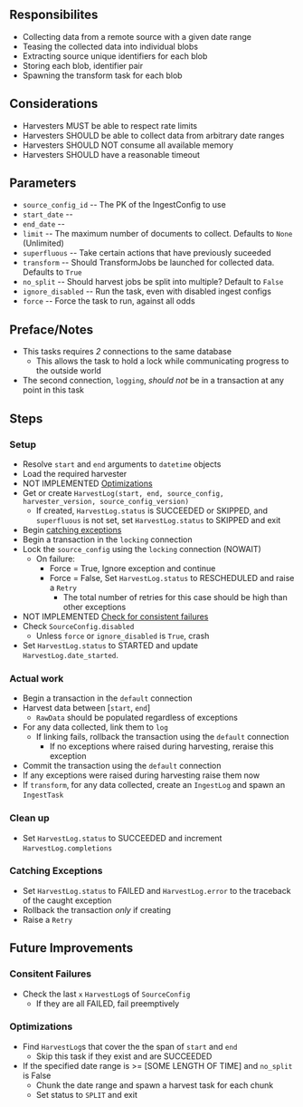 

## Responsibilites
* Collecting data from a remote source with a given date range
* Teasing the collected data into individual blobs
* Extracting source unique identifiers for each blob
* Storing each blob, identifier pair
* Spawning the transform task for each blob


## Considerations
* Harvesters MUST be able to respect rate limits
* Harvesters SHOULD be able to collect data from arbitrary date ranges
* Harvesters SHOULD NOT consume all available memory
* Harvesters SHOULD have a reasonable timeout


## Parameters
* `source_config_id` -- The PK of the IngestConfig to use
* `start_date` --
* `end_date` -- 
* `limit` -- The maximum number of documents to collect. Defaults to `None` (Unlimited)
* `superfluous` -- Take certain actions that have previously suceeded
* `transform` -- Should TransformJobs be launched for collected data. Defaults to `True`
* `no_split` -- Should harvest jobs be split into multiple? Default to `False`
* `ignore_disabled` -- Run the task, even with disabled ingest configs
* `force` -- Force the task to run, against all odds


## Preface/Notes
* This tasks requires *2* connections to the same database
  * This allows the task to hold a lock while communicating progress to the outside world
* The second connection, `logging`, *should not* be in a transaction at any point in this task


## Steps

### Setup
* Resolve `start` and `end` arguments to `datetime` objects
* Load the required harvester
* NOT IMPLEMENTED [Optimizations](#optimizations)
* Get or create `HarvestLog(start, end, source_config, harvester_version, source_config_version)`
  * If created, `HarvestLog.status` is SUCCEEDED or SKIPPED, and `superfluous` is not set, set `HarvestLog.status` to SKIPPED and exit
* Begin [catching exceptions](#catching-exceptions)
* Begin a transaction in the `locking` connection
* Lock the `source_config` using the `locking` connection (NOWAIT)
  * On failure:
    * Force = True, Ignore exception and continue
    * Force = False, Set `HarvestLog.status` to RESCHEDULED and raise a `Retry`
      * The total number of retries for this case should be high than other exceptions
* NOT IMPLEMENTED [Check for consistent failures](#consistent-failures)
* Check `SourceConfig.disabled`
  * Unless `force` or `ignore_disabled` is `True`, crash
* Set `HarvestLog.status` to STARTED and update `HarvestLog.date_started`.

### Actual work
* Begin a transaction in the `default` connection
* Harvest data between [`start`, `end`]
  * `RawData` should be populated regardless of exceptions
* For any data collected, link them to `log`
  * If linking fails, rollback the transaction using the `default` connection
    * If no exceptions where raised during harvesting, reraise this exception
* Commit the transaction using the `default` connection
* If any exceptions were raised during harvesting raise them now
* If `transform`, for any data collected, create an `IngestLog` and spawn an `IngestTask`

### Clean up
* Set `HarvestLog.status` to SUCCEEDED and increment `HarvestLog.completions`

### Catching Exceptions
* Set `HarvestLog.status` to FAILED and `HarvestLog.error` to the traceback of the caught exception
* Rollback the transaction *only* if creating
* Raise a `Retry`


## Future Improvements

### Consitent Failures
* Check the last `x` `HarvestLog`s of `SourceConfig`
  * If they are all FAILED, fail preemptively

### Optimizations
* Find `HarvestLog`s that cover the the span of `start` and `end`
  * Skip this task if they exist and are SUCCEEDED
* If the specified date range is >= [SOME LENGTH OF TIME] and `no_split` is False
  * Chunk the date range and spawn a harvest task for each chunk
  * Set status to `SPLIT` and exit
